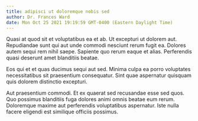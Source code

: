 ```yaml
---
title: adipisci ut doloremque nobis sed
author: Dr. Frances Ward
date: Mon Oct 25 2021 19:19:59 GMT-0400 (Eastern Daylight Time)
---
```

Quasi at quod sit et voluptatibus ea et ab. Ut excepturi ut dolorem aut. Repudiandae sunt qui aut unde commodi nesciunt rerum fugit ea. Dolores autem sequi rem nihil saepe. Sapiente quo rerum eaque et alias. Perferendis quasi deserunt amet blanditiis beatae.

 Eos qui et et quas ducimus sequi aut sed. Minima culpa ea porro voluptates necessitatibus sit praesentium consequatur. Sint quae aspernatur quisquam quis dolorem distinctio excepturi.

 Aut praesentium commodi. Et ex quaerat sed recusandae esse sed quos. Quo possimus blanditiis fuga dolores animi omnis beatae eum rerum. Doloremque maxime aut perferendis voluptatibus aspernatur. Iste nulla facere eligendi est similique officiis possimus.
